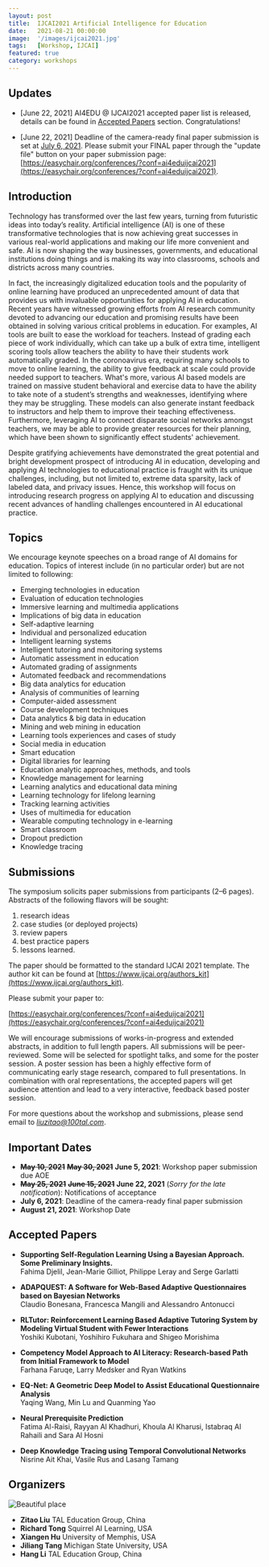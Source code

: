 ```yaml
---
layout: post
title:  IJCAI2021 Artificial Intelligence for Education
date:   2021-08-21 00:00:00
image:  '/images/ijcai2021.jpg'
tags:   [Workshop, IJCAI]
featured: true
category: workshops
---
```


## Updates

* [June 22, 2021] AI4EDU @ IJCAI2021 accepted paper list is released, details can be found in [Accepted Papers](#accepted-papers) section. Congratulations!

* [June 22, 2021] Deadline of the camera-ready final paper submission is set at <u>July 6, 2021</u>. Please submit your FINAL paper through the "update file" button on your paper submission page: [https://easychair.org/conferences/?conf=ai4eduijcai2021](https://easychair.org/conferences/?conf=ai4eduijcai2021). 

## Introduction

Technology has transformed over the last few years, turning from futuristic ideas into today’s reality. Artificial intelligence (AI) is one of these transformative technologies that is now achieving great successes in various real-world applications and making our life more convenient and safe. AI is now shaping the way businesses, governments, and educational institutions doing things and is making its way into classrooms, schools and districts across many countries.

In fact, the increasingly digitalized education tools and the popularity of online learning have produced an unprecedented amount of data that provides us with invaluable opportunities for applying AI in education. Recent years have witnessed growing efforts from AI research community devoted to advancing our education and promising results have been obtained in solving various critical problems in education. For examples, AI tools are built to ease the workload for teachers. Instead of grading each piece of work individually, which can take up a bulk of extra time, intelligent scoring tools allow teachers the ability to have their students work automatically graded. In the coronoavirus era, requiring many schools to move to online learning, the ability to give feedback at scale could provide needed support to teachers. What's more, various AI based models are trained on massive student behavioral and exercise data to have the ability to take note of a student’s strengths and weaknesses, identifying where they may be struggling. These models can also generate instant feedback to instructors and help them to improve their teaching effectiveness. Furthermore, leveraging AI to connect disparate social networks amongst teachers, we may be able to provide greater resources for their planning, which have been shown to significantly effect students' achievement.


Despite gratifying achievements have demonstrated the great potential and bright development prospect of introducing AI in education, developing and applying AI technologies to educational practice is fraught with its unique challenges, including, but not limited to, extreme data sparsity, lack of labeled data, and privacy issues. Hence, this workshop will focus on introducing research progress on applying AI to education and discussing recent advances of handling challenges encountered in AI educational practice. 



## Topics

We encourage keynote speeches on a broad range of AI domains for education. Topics of interest include (in no particular order) but are not limited to following:

* Emerging technologies in education
* Evaluation of education technologies
* Immersive learning and multimedia applications
* Implications of big data in education
* Self-adaptive learning
* Individual and personalized education
* Intelligent learning systems
* Intelligent tutoring and monitoring systems
* Automatic assessment in education
* Automated grading of assignments
* Automated feedback and recommendations
* Big data analytics for education
* Analysis of communities of learning
* Computer-aided assessment
* Course development techniques
* Data analytics & big data in education
* Mining and web mining in education
* Learning tools experiences and cases of study
* Social media in education
* Smart education
* Digital libraries for learning
* Education analytic approaches, methods, and tools
* Knowledge management for learning
* Learning analytics and educational data mining
* Learning technology for lifelong learning
* Tracking learning activities
* Uses of multimedia for education
* Wearable computing technology in e-learning
* Smart classroom
* Dropout prediction
* Knowledge tracing



## Submissions

The symposium solicits paper submissions from participants (2–6 pages). Abstracts of the following flavors will be sought: 

1. research ideas
2. case studies (or deployed projects)
3. review papers
4. best practice papers
5. lessons learned. 

The paper should be formatted to the standard IJCAI 2021 template. The author kit can be found at [https://www.ijcai.org/authors_kit](https://www.ijcai.org/authors_kit).

Please submit your paper to:

[https://easychair.org/conferences/?conf=ai4eduijcai2021](https://easychair.org/conferences/?conf=ai4eduijcai2021)

We will encourage submissions of works-in-progress and extended abstracts, in addition to full length papers. All submissions will be peer-reviewed. Some will be selected for spotlight talks, and some for the poster session. A poster session has been a highly effective form of communicating early stage research, compared to full presentations. In combination with oral representations, the accepted papers will get audience attention and lead to a very interactive, feedback based poster session.


For more questions about the workshop and submissions, please send email to *liuzitao@100tal.com*.



## Important Dates

* ~~**May 10, 2021**~~ ~~**May 30, 2021**~~ **June 5, 2021**: Workshop paper submission due AOE
* ~~**May 25, 2021**~~ ~~**June 15, 2021**~~ **June 22, 2021** (*Sorry for the late notification*): Notifications of acceptance
* **July 6, 2021**: Deadline of the camera-ready final paper submission
* **August 21, 2021**: Workshop Date 


## Accepted Papers

* **Supporting Self-Regulation Learning Using a Bayesian Approach. Some Preliminary Insights.**  
Fahima Djelil, Jean-Marie Gilliot, Philippe Leray and Serge Garlatti

* **ADAPQUEST: A Software for Web-Based Adaptive Questionnaires based on Bayesian Networks**  
Claudio Bonesana, Francesca Mangili and Alessandro Antonucci

* **RLTutor: Reinforcement Learning Based Adaptive Tutoring System by Modeling Virtual Student with Fewer Interactions**  
Yoshiki Kubotani, Yoshihiro Fukuhara and Shigeo Morishima

* **Competency Model Approach to AI Literacy: Research-based Path from Initial Framework to Model**  
Farhana Faruqe, Larry Medsker and Ryan Watkins

* **EQ-Net: A Geometric Deep Model to Assist Educational Questionnaire Analysis**  
Yaqing Wang, Min Lu and Quanming Yao

* **Neural Prerequisite Prediction**  
Fatima Al-Raisi, Rayyan Al Khadhuri, Khoula Al Kharusi, Istabraq Al Rahaili and Sara Al Hosni

* **Deep Knowledge Tracing using Temporal Convolutional Networks**  
Nisrine Ait Khai, Vasile Rus and Lasang Tamang


## Organizers

![Beautiful place]({{site.baseurl}}/images/ijcai2021_workshop_organizers.jpg)

* **Zitao Liu** TAL Education Group, China
* **Richard Tong** Squirrel AI Learning, USA
* **Xiangen Hu** University of Memphis, USA
* **Jiliang Tang** Michigan State University, USA
* **Hang Li** TAL Education Group, China
